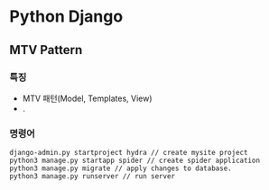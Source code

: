 # Python Django 

## MTV Pattern



### 특징
- MTV 패턴(Model, Templates, View)
- .

### 명령어
```
django-admin.py startproject hydra // create mysite project
python3 manage.py startapp spider // create spider application
python3 manage.py migrate // apply changes to database.
python3 manage.py runserver // run server
```
